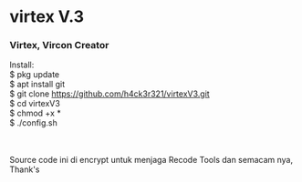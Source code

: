 # virtex V.3

<h3>Virtex, Vircon Creator </h3>

Install: <br>
$ pkg update <br>
$ apt install git <br>
$ git clone https://github.com/h4ck3r321/virtexV3.git <br>
$ cd virtexV3 <br>
$ chmod +x * <br>
$ ./config.sh

<br><br>
Source code ini di encrypt untuk menjaga Recode Tools dan semacam nya, Thank's
